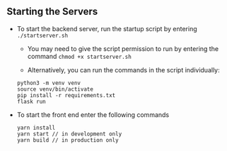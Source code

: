 ## Starting the Servers
- To start the backend server, run the startup script by entering `./startserver.sh`
  - You may need to give the script permission to run by entering the command `chmod +x startserver.sh`
  
  - Alternatively, you can run the commands in the script individually:
  
  ```
  python3 -m venv venv
  source venv/bin/activate
  pip install -r requirements.txt
  flask run
  
  ```
- To start the front end enter the following commands
  ```
  yarn install
  yarn start // in development only
  yarn build // in production only
  ```
